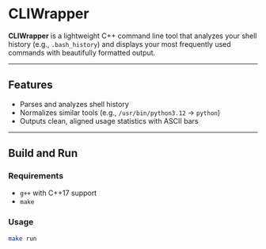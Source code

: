 # CLIWrapper

**CLIWrapper** is a lightweight C++ command line tool that analyzes your shell history (e.g., `.bash_history`) and displays your most frequently used commands with beautifully formatted output.

---

## Features

- Parses and analyzes shell history
- Normalizes similar tools (e.g., `/usr/bin/python3.12` → `python`)
- Outputs clean, aligned usage statistics with ASCII bars


---

## Build and Run

### Requirements

- `g++` with C++17 support
- `make`

### Usage

```bash
make run
